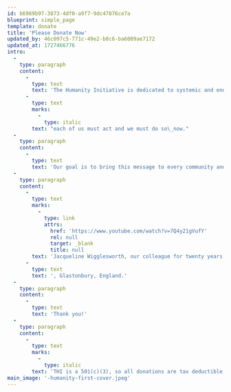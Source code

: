 ```yaml
---
id: b6969b97-3873-4df0-a9f7-9dc47876ce7a
blueprint: simple_page
template: donate
title: 'Please Donate Now'
updated_by: 46c097c5-771c-49e2-b8c6-ba6009ae7172
updated_at: 1727466776
intro:
  -
    type: paragraph
    content:
      -
        type: text
        text: 'The Humanity Initiative is dedicated to systemic and enduring positive change. As 335 voices from across the ages   --  writers, educators, artists, poets, musicians, actors and politicians  --  express here in so many compelling ways, '
      -
        type: text
        marks:
          -
            type: italic
        text: "each of us must act and we must do so\_now."
  -
    type: paragraph
    content:
      -
        type: text
        text: 'Our goal is to bring this message to every community and village across the continents, not only through this unique web site, but also through our peace gatherings, partnerships, and both traditional and social media, engendering a planet-wide enlightenment of understanding and action.'
  -
    type: paragraph
    content:
      -
        type: text
        marks:
          -
            type: link
            attrs:
              href: 'https://www.youtube.com/watch?v=7Q4y21gVufY'
              rel: null
              target: _blank
              title: null
        text: 'Jacqueline Wigglesworth, our colleague for twenty years, states the case for redeeming our humanity, speaking from the heart chakra of the planet'
      -
        type: text
        text: ', Glastonbury, England.'
  -
    type: paragraph
    content:
      -
        type: text
        text: 'Thank you!'
  -
    type: paragraph
    content:
      -
        type: text
        marks:
          -
            type: italic
        text: 'THI is a 501(c)(3), so all donations are tax deductible in the United States..'
main_image: '-humanity-first-cover.jpeg'
---
```

